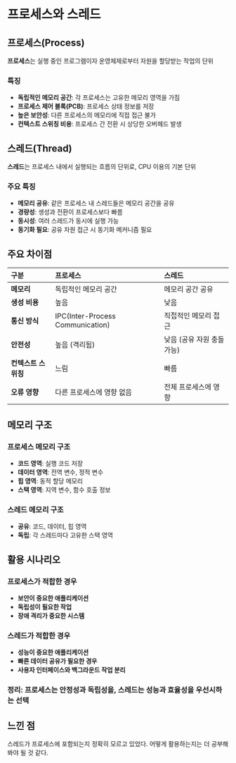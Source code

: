
# 프로세스와 스레드
## 프로세스(Process)

**프로세스**는 실행 중인 프로그램이자 운영체제로부터 자원을 할당받는 작업의 단위

### 특징

- **독립적인 메모리 공간**: 각 프로세스는 고유한 메모리 영역을 가짐
- **프로세스 제어 블록(PCB)**: 프로세스 상태 정보를 저장
- **높은 보안성**: 다른 프로세스의 메모리에 직접 접근 불가
- **컨텍스트 스위칭 비용**: 프로세스 간 전환 시 상당한 오버헤드 발생


## 스레드(Thread)

**스레드**는 프로세스 내에서 실행되는 흐름의 단위로, CPU 이용의 기본 단위

### 주요 특징

- **메모리 공유**: 같은 프로세스 내 스레드들은 메모리 공간을 공유
- **경량성**: 생성과 전환이 프로세스보다 빠름
- **동시성**: 여러 스레드가 동시에 실행 가능
- **동기화 필요**: 공유 자원 접근 시 동기화 메커니즘 필요


## 주요 차이점

| 구분 | 프로세스 | 스레드 |
| :-- | :-- | :-- |
| **메모리** | 독립적인 메모리 공간 | 메모리 공간 공유 |
| **생성 비용** | 높음 | 낮음 |
| **통신 방식** | IPC(Inter-Process Communication) | 직접적인 메모리 접근 |
| **안전성** | 높음 (격리됨) | 낮음 (공유 자원 충돌 가능) |
| **컨텍스트 스위칭** | 느림 | 빠름 |
| **오류 영향** | 다른 프로세스에 영향 없음 | 전체 프로세스에 영향 |

## 메모리 구조

### 프로세스 메모리 구조

- **코드 영역**: 실행 코드 저장
- **데이터 영역**: 전역 변수, 정적 변수
- **힙 영역**: 동적 할당 메모리
- **스택 영역**: 지역 변수, 함수 호출 정보


### 스레드 메모리 구조

- **공유**: 코드, 데이터, 힙 영역
- **독립**: 각 스레드마다 고유한 스택 영역


## 활용 시나리오

### 프로세스가 적합한 경우

- **보안이 중요한 애플리케이션**
- **독립성이 필요한 작업**
- **장애 격리가 중요한 시스템**


### 스레드가 적합한 경우

- **성능이 중요한 애플리케이션**
- **빠른 데이터 공유가 필요한 경우**
- **사용자 인터페이스와 백그라운드 작업 분리**

### 정리: 프로세스는 **안정성과 독립성**을, 스레드는 **성능과 효율성**을 우선시하는 선택

## 느낀 점
스레드가 프로세스에 포함되는지 정확히 모르고 있었다. 어떻게 활용하는지는 더 공부해봐야 될 것 같다.